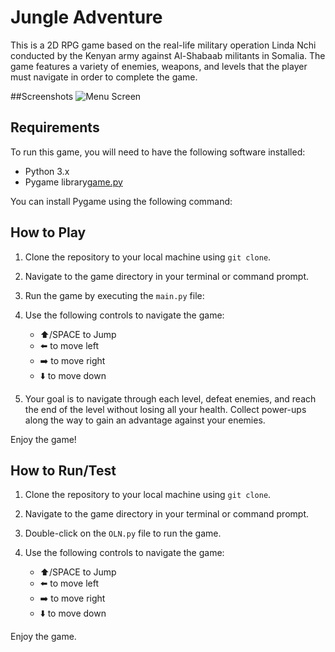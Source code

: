 # Jungle Adventure

This is a 2D RPG game based on the real-life military operation Linda Nchi conducted by the Kenyan army against Al-Shabaab militants in Somalia. The game features a variety of enemies, weapons, and levels that the player must navigate in order to complete the game.

##Screenshots
![Menu Screen](https://github.com/riush03/Python-Games/blob/master/Jungle%20Dash%20Adventures/screenshots/Screenshot_1.png)
## Requirements

To run this game, you will need to have the following software installed:

- Python 3.x
- Pygame library[game.py](game.py)

You can install Pygame using the following command:


## How to Play

1. Clone the repository to your local machine using `git clone`.

2. Navigate to the game directory in your terminal or command prompt.

3. Run the game by executing the `main.py` file:

4. Use the following controls to navigate the game:
    
    - ⬆️/SPACE to Jump
    - ⬅️ to move left
    - ➡️ to move right
    - ⬇️ to move down

 
5. Your goal is to navigate through each level, defeat enemies, and reach the end of the level without losing all your health. Collect power-ups along the way to gain an advantage against your enemies.

Enjoy the game!

## How to Run/Test

1. Clone the repository to your local machine using `git clone`.

2. Navigate to the game directory in your terminal or command prompt.

3. Double-click on the `OLN.py` file to run the game.

4. Use the following controls to navigate the game:
    
    - ⬆️/SPACE to Jump
    - ⬅️ to move left
    - ➡️ to move right
    - ⬇️ to move down
 

Enjoy the game.
